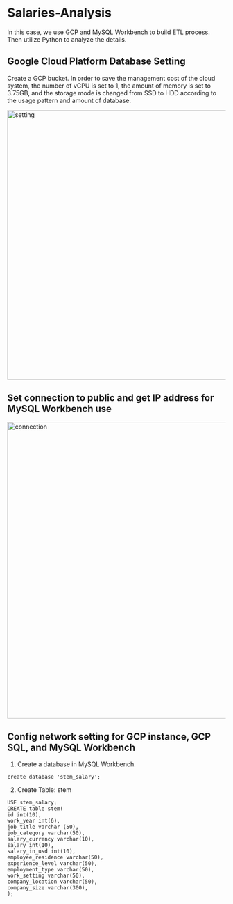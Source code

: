 # Salaries-Analysis
In this case, we use GCP and MySQL Workbench to build ETL process. Then utilize Python to analyze the details.

## Google Cloud Platform Database Setting
Create a GCP bucket. In order to save the management cost of the cloud system, the number of vCPU is set to 1, the amount of memory is set to 3.75GB, and the storage mode is changed from SSD to HDD according to the usage pattern and amount of database.

<img width="620" alt="setting" src="https://github.com/yudy4431/Salaries-Analysis/assets/73131672/2e6c2531-d6e8-458a-8847-58d2c64a4c8f">

## Set connection to public and get IP address for MySQL Workbench use
<img width="682" alt="connection" src="https://github.com/yudy4431/Salaries-Analysis/assets/73131672/f3ee8842-32d0-4510-a052-2b96d84c50b1">

## Config network setting for GCP instance, GCP SQL, and MySQL Workbench

1. Create a database in MySQL Workbench.

```create database 'stem_salary';```

2. Create Table: stem

```
USE stem_salary;
CREATE table stem(
id int(10),
work_year int(6),
job_title varchar (50),
job_category varchar(50),
salary_currency varchar(10),
salary int(10),
salary_in_usd int(10),
employee_residence varchar(50),
experience_level varchar(50),
employment_type varchar(50),
work_setting varchar(50),
company_location varchar(50),
company_size varchar(300),
);
```


